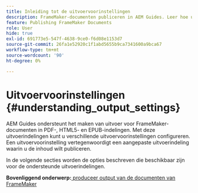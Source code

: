 ```yaml
---
title: Inleiding tot de uitvoervoorinstellingen
description: FrameMaker-documenten publiceren in AEM Guides. Leer hoe u uitvoer voor FrameMaker-documenten kunt genereren in de indelingen PDF, HTML5 en EPUB.
feature: Publishing FrameMaker Documents
role: User
hide: true
exl-id: 691773e5-547f-4638-9ce0-f6d08e1153d7
source-git-commit: 26fa1e52920c1f1abd5655b9ca7341600a9bca67
workflow-type: tm+mt
source-wordcount: '90'
ht-degree: 0%

---
```


# Uitvoervoorinstellingen {#understanding_output_settings}

AEM Guides ondersteunt het maken van uitvoer voor FrameMaker-documenten in PDF-, HTML5- en EPUB-indelingen. Met deze uitvoerindelingen kunt u verschillende uitvoervoorinstellingen configureren. Een uitvoervoorinstelling vertegenwoordigt een aangepaste uitvoerindeling waarin u de inhoud wilt publiceren.

In de volgende secties worden de opties beschreven die beschikbaar zijn voor de ondersteunde uitvoerindelingen.

**Bovenliggend onderwerp:**&#x200B;[ produceer output van de documenten van FrameMaker ](fm-output-generatation.md)
